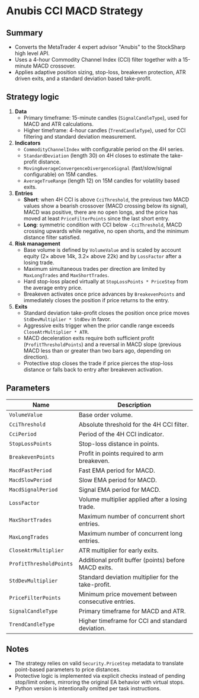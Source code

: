 # Anubis CCI MACD Strategy

## Summary
- Converts the MetaTrader 4 expert advisor "Anubis" to the StockSharp high level API.
- Uses a 4-hour Commodity Channel Index (CCI) filter together with a 15-minute MACD crossover.
- Applies adaptive position sizing, stop-loss, breakeven protection, ATR driven exits, and a standard deviation based take-profit.

## Strategy logic
1. **Data**
   - Primary timeframe: 15-minute candles (`SignalCandleType`), used for MACD and ATR calculations.
   - Higher timeframe: 4-hour candles (`TrendCandleType`), used for CCI filtering and standard deviation measurement.
2. **Indicators**
   - `CommodityChannelIndex` with configurable period on the 4H series.
   - `StandardDeviation` (length 30) on 4H closes to estimate the take-profit distance.
   - `MovingAverageConvergenceDivergenceSignal` (fast/slow/signal configurable) on 15M candles.
   - `AverageTrueRange` (length 12) on 15M candles for volatility based exits.
3. **Entries**
   - **Short**: when 4H CCI is above `CciThreshold`, the previous two MACD values show a bearish crossover (MACD crossing below its signal), MACD was positive, there are no open longs, and the price has moved at least `PriceFilterPoints` since the last short entry.
   - **Long**: symmetric condition with CCI below `-CciThreshold`, MACD crossing upwards while negative, no open shorts, and the minimum distance filter satisfied.
4. **Risk management**
   - Base volume is defined by `VolumeValue` and is scaled by account equity (2× above 14k, 3.2× above 22k) and by `LossFactor` after a losing trade.
   - Maximum simultaneous trades per direction are limited by `MaxLongTrades` and `MaxShortTrades`.
   - Hard stop-loss placed virtually at `StopLossPoints * PriceStep` from the average entry price.
   - Breakeven activates once price advances by `BreakevenPoints` and immediately closes the position if price returns to the entry.
5. **Exits**
   - Standard deviation take-profit closes the position once price moves `StdDevMultiplier * StdDev` in favor.
   - Aggressive exits trigger when the prior candle range exceeds `CloseAtrMultiplier * ATR`.
   - MACD deceleration exits require both sufficient profit (`ProfitThresholdPoints`) and a reversal in MACD slope (previous MACD less than or greater than two bars ago, depending on direction).
   - Protective stop closes the trade if price pierces the stop-loss distance or falls back to entry after breakeven activation.

## Parameters
| Name | Description |
| ---- | ----------- |
| `VolumeValue` | Base order volume. |
| `CciThreshold` | Absolute threshold for the 4H CCI filter. |
| `CciPeriod` | Period of the 4H CCI indicator. |
| `StopLossPoints` | Stop-loss distance in points. |
| `BreakevenPoints` | Profit in points required to arm breakeven. |
| `MacdFastPeriod` | Fast EMA period for MACD. |
| `MacdSlowPeriod` | Slow EMA period for MACD. |
| `MacdSignalPeriod` | Signal EMA period for MACD. |
| `LossFactor` | Volume multiplier applied after a losing trade. |
| `MaxShortTrades` | Maximum number of concurrent short entries. |
| `MaxLongTrades` | Maximum number of concurrent long entries. |
| `CloseAtrMultiplier` | ATR multiplier for early exits. |
| `ProfitThresholdPoints` | Additional profit buffer (points) before MACD exits. |
| `StdDevMultiplier` | Standard deviation multiplier for the take-profit. |
| `PriceFilterPoints` | Minimum price movement between consecutive entries. |
| `SignalCandleType` | Primary timeframe for MACD and ATR. |
| `TrendCandleType` | Higher timeframe for CCI and standard deviation. |

## Notes
- The strategy relies on valid `Security.PriceStep` metadata to translate point-based parameters to price distances.
- Protective logic is implemented via explicit checks instead of pending stop/limit orders, mirroring the original EA behavior with virtual stops.
- Python version is intentionally omitted per task instructions.
